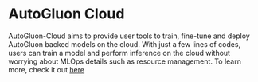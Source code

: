 # AutoGluon Cloud
AutoGluon-Cloud aims to provide user tools to train, fine-tune and deploy AutoGluon backed models on the cloud. With just a few lines of codes, users can train a model and perform inference on the cloud without worrying about MLOps details such as resource management.
To learn more, check it out [here](https://auto.gluon.ai/cloud/dev/index.html)
